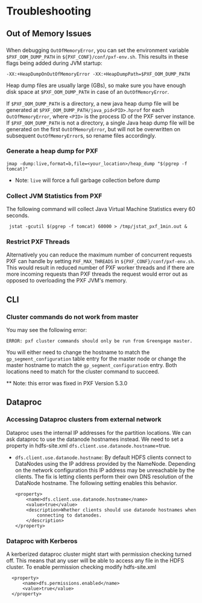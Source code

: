 # Troubleshooting

## Out of Memory Issues

### 

When debugging `OutOfMemoryError`, you can set the environment variable `$PXF_OOM_DUMP_PATH` in `${PXF_CONF}/conf/pxf-env.sh`.
This results in these flags being added during JVM startup:

```
-XX:+HeapDumpOnOutOfMemoryError -XX:+HeapDumpPath=$PXF_OOM_DUMP_PATH
```

Heap dump files are usually large (GBs), so make sure you have enough disk space at `$PXF_OOM_DUMP_PATH` in case of an `OutOfMemoryError`.

If `$PXF_OOM_DUMP_PATH` is a directory, a new java heap dump file will be generated at `$PXF_OOM_DUMP_PATH/java_pid<PID>.hprof` for each `OutOfMemoryError`, where `<PID>` is the process ID of the PXF server instance.
If `$PXF_OOM_DUMP_PATH` is not a directory, a single Java heap dump file will be generated on the first `OutOfMemoryError`, but will not be overwritten on subsequent `OutOfMemoryError`s, so rename files accordingly.

### Generate a heap dump for PXF

    jmap -dump:live,format=b,file=<your_location>/heap_dump "$(pgrep -f tomcat)"

* Note: `live` will force a full garbage collection before dump

### Collect JVM Statistics from PXF

The following command will collect Java Virtual Machine Statistics every 60
seconds.

     jstat -gcutil $(pgrep -f tomcat) 60000 > /tmp/jstat_pxf_1min.out &
     
### Restrict PXF Threads

Alternatively you can reduce the maximum number of concurrent requests PXF can handle by setting `PXF_MAX_THREADS` in `${PXF_CONF}/conf/pxf-env.sh`.
This would result in reduced number of PXF worker threads and if there are more incoming requests than PXF threads the request would error out as opposed to overloading the PXF JVM's memory.

## CLI

### Cluster commands do not work from master

You may see the following error:

`ERROR: pxf cluster commands should only be run from Greengage master.`

You will either need to change the hostname to match the `gp_segment_configuration` table entry for the master node
or change the master hostname to match the `gp_segment_configuration` entry. Both locations need to match for
the cluster command to succeed.

** Note: this error was fixed in PXF Version 5.3.0

## Dataproc

### Accessing Dataproc clusters from external network

Dataproc uses the internal IP addresses for the partition locations. We can ask
dataproc to use the datanode hostnames instead. We need to set a property in hdfs-site.xml 
`dfs.client.use.datanode.hostname`=true.

- `dfs.client.use.datanode.hostname`: By default HDFS
   clients connect to DataNodes using the IP address
   provided by the NameNode. Depending on the network
   configuration this IP address may be unreachable by
   the clients. The fix is letting clients perform
   their own DNS resolution of the DataNode hostname.
   The following setting enables this behavior.

      <property>
          <name>dfs.client.use.datanode.hostname</name>
          <value>true</value>
          <description>Whether clients should use datanode hostnames when
              connecting to datanodes.
          </description>
      </property>

### Dataproc with Kerberos

A kerberized dataproc cluster might start with permission checking turned off.
This means that any user will be able to access any file in the HDFS cluster.
To enable permission checking modify hdfs-site.xml

      <property>
          <name>dfs.permissions.enabled</name>
          <value>true</value>
      </property>